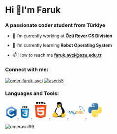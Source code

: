<h1 align="left">Hi 👋I'm Faruk</h1>
<h3 align="left">A passionate coder student from Türkiye</h3>

- 💪 I’m currently working at **Özü Rover CS Division**

- 🌱 I’m currently learning **Robot Operating System**

- 📫 How to reach me **faruk.avci@ozu.edu.tr**

<h3 align="left">Connect with me:</h3>
<p align="left">
<a href="https://linkedin.com/in/omer-faruk-avci" target="blank"><img align="center" src="https://raw.githubusercontent.com/rahuldkjain/github-profile-readme-generator/master/src/images/icons/Social/linked-in-alt.svg" alt="omer-faruk-avci" height="30" width="40" /></a>
<a href="https://instagram.com/aseris5" target="blank"><img align="center" src="https://raw.githubusercontent.com/rahuldkjain/github-profile-readme-generator/master/src/images/icons/Social/instagram.svg" alt="aseris5" height="30" width="40" /></a>
</p>

<h3 align="left">Languages and Tools:</h3>
<p align="left"> <a href="https://www.cprogramming.com/" target="_blank" rel="noreferrer"> <img src="https://raw.githubusercontent.com/devicons/devicon/master/icons/c/c-original.svg" alt="c" width="40" height="40"/> </a> <a href="https://www.w3schools.com/css/" target="_blank" rel="noreferrer"> <img src="https://raw.githubusercontent.com/devicons/devicon/master/icons/css3/css3-original-wordmark.svg" alt="css3" width="40" height="40"/> </a> <a href="https://www.w3.org/html/" target="_blank" rel="noreferrer"> <img src="https://raw.githubusercontent.com/devicons/devicon/master/icons/html5/html5-original-wordmark.svg" alt="html5" width="55" height="55"/> </a> <a href="https://www.linux.org/" target="_blank" rel="noreferrer"> <img src="https://raw.githubusercontent.com/devicons/devicon/master/icons/linux/linux-original.svg" alt="linux" width="55" height="55"/> </a> <a href="https://www.mysql.com/" target="_blank" rel="noreferrer"> <img src="https://raw.githubusercontent.com/devicons/devicon/master/icons/mysql/mysql-original-wordmark.svg" alt="mysql" width="55" height="55"/> </a> <a href="https://www.python.org" target="_blank" rel="noreferrer"> <img src="https://raw.githubusercontent.com/devicons/devicon/master/icons/python/python-original.svg" alt="python" width="55" height="55"/> </a> </p>

<p><img align="center" src="https://github-readme-stats.vercel.app/api/top-langs?username=omeravci99&show_icons=true&theme=dark&title_color=ffffff&text_color=f5f5f5&bg_color=1c0548&hide_border=true&locale=en&layout=compact" alt="omeravci99" /></p>
